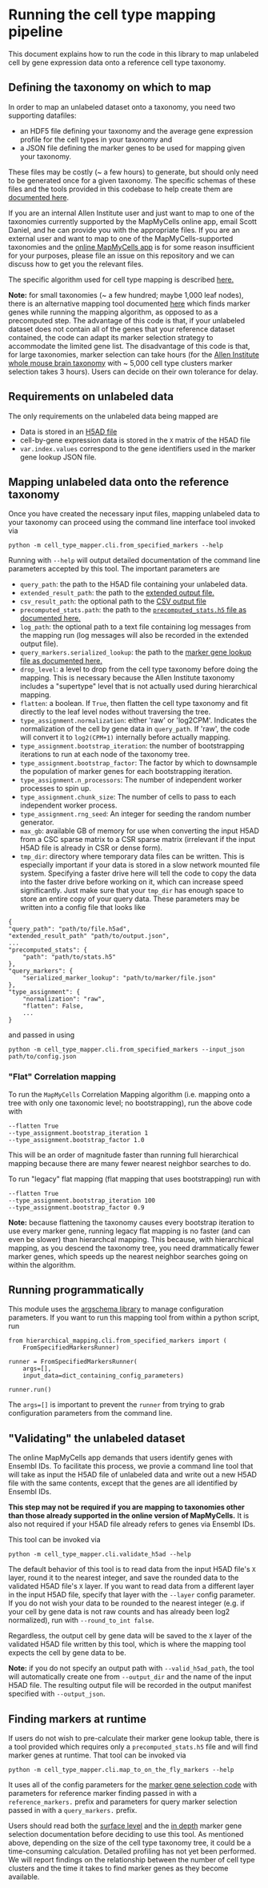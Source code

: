 # Running the cell type mapping pipeline

This document explains how to run the code in this library to map unlabeled
cell by gene expression data onto a reference cell type taxonomy.

## Defining the taxonomy on which to map

In order to map an unlabeled dataset onto a taxonomy, you need two supporting
datafiles:

- an HDF5 file defining your taxonomy and the average gene expression
profile for the cell types in your taxonomy and
- a JSON file defining the marker genes to be used for mapping given your taxonomy.

These files may be costly (~ a few hours) to generate, but should only
need to be generated
once for a given taxonomy. The specific schemas
of these files and the tools provided in this codebase to help create them
are [documented here](ingesting_new_taxonomies.md).

If you are an internal Allen Institute user and just want to map to one of
the taxonomies currently supported by the MapMyCells online app, email Scott
Daniel, and he can provide you with the appropriate files. If you are an
external user and want to map to one of the MapMyCells-supported taxonomies
and the
[online MapMyCells app](https://portal.brain-map.org/atlases-and-data/bkp/mapmycells)
is for some reason insufficient for your purposes, please
file an issue on this repository and we can discuss how to get you the relevant
files.

The specific algorithm used for cell type mapping is described
[here.](algorithms/hierarchical_mapping.md)

**Note:** for small taxonomies (~ a few hundred; maybe 1,000 leaf nodes), there
is an alternative mapping tool documented
[here](#finding-markers-at-runtime)
which finds marker genes while running the mapping algorithm, as opposed
to as a precomputed step. The advantage of this code is that, if your
unlabeled dataset does not contain all of the genes that your reference dataset
contained, the code can adapt its marker selection strategy to accommodate the
limited gene list. The disadvantage of this code is that, for large taxonomies,
marker selection can take hours (for the
[Allen Institute whole mouse brain
taxonomy](https://doi.org/10.1038/s41586-023-06812-z)
with ~ 5,000 cell type clusters marker selection takes 3 hours).
Users can decide on their own tolerance for delay.

## Requirements on unlabeled data

The only requirements on the unlabeled data being mapped are

- Data is stored in an
[H5AD file](https://anndata.readthedocs.io/en/latest/fileformat-prose.html)
- cell-by-gene expression data is stored in the `X` matrix of the H5AD file
- `var.index.values` correspond to the gene identifiers used in the marker
gene lookup JSON file.

## Mapping unlabeled data onto the reference taxonomy

Once you have created the necessary input files, mapping unlabeled data
to your taxonomy can proceed using the command line interface tool
invoked via
```
python -m cell_type_mapper.cli.from_specified_markers --help
```
Running with `--help` will output detailed documentation of the command
line parameters accepted by this tool. The important parameters are

- `query_path`: the path to the H5AD file containing your unlabeled data.
- `extended_result_path`: the path to the [extended output file.](output.md#json-output-file)
- `csv_result_path`: the optional path to the [CSV output file](output.md#csv-output-file)
- `precomputed_stats.path`: the path to the [`precomputed_stats.h5` file as documented here.](input_data_files/precomputed_stats_file.md)
- `log_path`: the optional path to a text file containing log messages from the mapping run
(log messages will also be recorded in the extended output file).
- `query_markers.serialized_lookup`: the path to the [marker gene lookup file as
documented here.](input_data_files/marker_gene_lookup.md)
- `drop_level`: a level to drop from the cell type taxonomy before doing the mapping. This is
necessary because the Allen Institute taxonomy includes a "supertype" level that is not actually
used during hierarchical mapping.
- `flatten`: a boolean. If `True`, then flatten the cell type taxonomy and fit directly to the
leaf level nodes without traversing the tree.
- `type_assignment.normalization`: either 'raw' or 'log2CPM'. Indicates the normalization of
the cell by gene data in `query_path`. If 'raw', the code will convert it to `log2(CPM+1)`
internally before actually mapping.
- `type_assignment.bootstrap_iteration`: the number of bootstrapping iterations to run
at each node of the taxonomy tree.
- `type_assignment.bootstrap_factor`: The factor by which to downsample the population of
marker genes for each bootstrapping iteration.
- `type_assignment.n_processors`: The number of independent worker processes to spin up.
- `type_assignment.chunk_size`: The number of cells to pass to each independent worker
process.
- `type_assignment.rng_seed`: An integer for seeding the random number generator.
- `max_gb`: available GB of memory for use when converting the input H5AD from a CSC sparse
matrix to a CSR sparse matrix (irrelevant if the input H5AD file is already in CSR or dense
form).
- `tmp_dir`: directory where temporary data files can be written. This is especially important if your data is stored in a slow network mounted file system. Specifying a faster drive here will tell the code to copy the data into the faster drive before working on it, which can increase speed significantly. Just make sure that your `tmp_dir` has enough space to store an entire copy of your query data.
These parameters may be written into a config file that looks like

```
{
"query_path": "path/to/file.h5ad",
"extended_result_path" "path/to/output.json",
...
"precomputed_stats": {
    "path": "path/to/stats.h5"
},
"query_markers": {
    "serialized_marker_lookup": "path/to/marker/file.json"
},
"type_assignment": {
    "normalization": "raw",
    "flatten": False,
    ...
}
```

and passed in using
```
python -m cell_type_mapper.cli.from_specified_markers --input_json path/to/config.json
```

### "Flat" Correlation mapping

To run the `MapMyCells` Correlation Mapping algorithm (i.e. mapping onto a tree with only one taxonomic
level; no bootstrapping), run the above code with
```
--flatten True
--type_assignment.bootstrap_iteration 1
--type_assignment.bootstrap_factor 1.0
```
This will be an order of magnitude faster than running full hierarchical mapping because there
are many fewer nearest neighbor searches to do.

To run "legacy" flat mapping (flat mapping that uses bootstrapping) run with
```
--flatten True
--type_assignment.bootstrap_iteration 100
--type_assignment.bootstrap_factor 0.9
```

**Note:** because flattening the taxonomy causes every bootstrap iteration to
use every marker gene, running legacy flat mapping is no faster (and can even
be slower) than hierarchcal mapping. This because, with hierarchical mapping, as
you descend the taxonomy tree, you need drammatically fewer marker genes, which
speeds up the nearest neighbor searches going on within the algorithm.

## Running programmatically

This module uses the
[argschema library](https://github.com/AllenInstitute/argschema)
to manage configuration parameters. If you want to run this mapping tool
from within a python script, run

```
from hierarchical_mapping.cli.from_specified_markers import (
    FromSpecifiedMarkersRunner)

runner = FromSpecifiedMarkersRunner(
    args=[],
    input_data=dict_containing_config_parameters)

runner.run()
```

The `args=[]` is important to prevent the `runner` from trying to grab
configuration parameters from the command line.

## "Validating" the unlabeled dataset

The online MapMyCells app demands that users identify genes with Ensembl IDs.
To facilitate this process, we provie a command line tool that will take
as input the H5AD file of unlabeled data and write out a new H5AD file with
the same contents, except that the genes are all identified by Ensembl IDs.

**This step may not be required if you are mapping to taxonomies other than
those already supported in the online version of MapMyCells.** It is also not
required if your H5AD file already refers to genes via Ensembl IDs.

This tool can be invoked via

```
python -m cell_type_mapper.cli.validate_h5ad --help
```

The default behavior of this tool is to read data from the input
H5AD file's `X` layer, round it to the nearest integer, and save the rounded
data to the validated H5AD file's `X` layer. If you want to read data
from a different layer in the input H5AD file, specify that layer
with the `--layer` config parameter. If you do not wish your data to
be rounded to the nearest integer (e.g. if your cell by gene data is not
raw counts and has already been log2 normalized), run with `--round_to_int false`.

Regardless, the output cell by gene data will be saved to the `X` layer of
the validated H5AD file written by this tool, which is where the mapping tool
expects the cell by gene data to be.

**Note:** if you do not specify an output path with `--valid_h5ad_path`, the
tool will automatically create one from `--output_dir` and the name of the
input H5AD file. The resulting output file will be recorded in the output
manifest specified with `--output_json`.


## Finding markers at runtime

If users do not wish to pre-calculate their marker gene lookup table,
there is a tool provided which requires only a `precomputed_stats.h5` file
and will find marker genes at runtime. That tool can be invoked via
```
python -m cell_type_mapper.cli.map_to_on_the_fly_markers --help
```
It uses all of the config parameters for the
[marker gene selection code](input_data_files/marker_gene_lookup.md)
with parameters for reference marker finding passed in with a
`reference_markers.` prefix and parameters for query marker
selection passed in with a `query_markers.` prefix.

Users should read both the
[surface level](input_data_files/marker_gene_lookup.md)
and the
[in depth](algorithms/marker_gene_selection.md)
marker gene selection documentation before deciding
to use this tool. As mentioned above, depending on the size
of the cell type taxonomy tree, it could be a time-consuming
calculation. Detailed profiling has not yet been performed. We will
report findings on the relationship between the number of cell type
clusters and the time it takes to find marker genes as they become
available.
